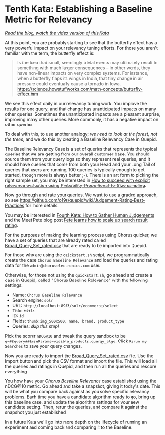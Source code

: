 # Tenth Kata: Establishing a Baseline Metric for Relevancy

<i><a href="https://opensourceconnections.com/blog/2023/01/03/establishing-a-baseline-relevance-metric/" target="_BLANK">Read the blog, watch the video version of this Kata</a></i>

At this point, you are probably starting to see that the butterfly effect has a very powerful impact on your relevancy tuning efforts.  For those you aren't familiar with the term, the butterfly effect is:

> is the idea that small, seemingly trivial events may ultimately result in something with much larger consequences – in other words, they have non-linear impacts on very complex systems. For instance, when a butterfly flaps its wings in India, that tiny change in air pressure could eventually cause a tornado in Iowa.  https://science.howstuffworks.com/math-concepts/butterfly-effect.htm

We see this effect daily in our relevancy tuning work. You improve the results for one query, and that change has unanticipated impacts on many other queries. Sometimes the unanticipated impacts are a pleasant surprise, improving many other queries. More commonly, it has a negative impact on other queries.

To deal with this, to use another analogy; _we need to look at the forest, not the trees_, and we do this by creating a Baseline Relevancy Case in Quepid.

The Baseline Relevancy Case is a set of queries that represents the typical queries that we are getting from our overall customer base. You should source them from your query logs so they represent real queries, and it should have queries that come from both your Head and your Long Tail of queries that users are running. 100 queries is typically enough to get started, though more is always better ;-).  There is an art form to picking the right sample set, you may be interested in [How to succeed with explicit relevance evaluation using Probability-Proportional-to-Size sampling](https://opensourceconnections.com/blog/2022/10/13/how-to-succeed-with-explicit-relevance-evaluation-using-probability-proportional-to-size-sampling/).

Now go through and rate your queries.  We want to use a graded approach, so see https://github.com/o19s/quepid/wiki/Judgement-Rating-Best-Practices for more details.

You may be interested in [Fourth Kata: How to Gather Human Judgements](004_gathering_human_judgements.md) and the Meet Pete blog post [Pete learns how to scale up search result rating](https://opensourceconnections.com/blog/2021/01/25/pete-learns-how-to-scale-up-search-result-rating/).

For the purposes of making the learning process using Chorus quicker, we have a set of queries that are already rated called [Broad_Query_Set_rated.csv](Broad_Query_Set_rated.csv) that are ready to be imported into Quepid.  

For those who are using the `quickstart.sh` script, we programmatically create the case `Chorus Baseline Relevance` and load the queries and rating data for the `admin@choruselectronics.com` user.

Otherwise, for those not using the `quickstart.sh`, go ahead and create a case in Quepid, called "Chorus Baseline Relevance" with the following settings:

* Name: `Chorus Baseline Relevance`
* Search engine: `solr`
* URL: `http://localhost:8983/solr/ecommerce/select`
* Title: `title`
* ID:  `id`
* Fields: `thumb:img_500x500, name, brand, product_type`
* Queries: _skip this step!_

Pick the scorer `nDCG@10` and tweak the query sandbox to be `q=#$query##&useParams=visible_products,querqy_algo`.  Click `Rerun my Searches` to save your query changes.

Now you are ready to import the [Broad_Query_Set_rated.csv](Broad_Query_Set_rated.csv) file.  Use the Import button and pick the CSV format and import the file.  This will load all the queries and ratings in Quepid, and then run all the queries and rescore everything.

You how have your _Chorus Baseline Relevance_ case established using the nDCG@10 metric. Go ahead and take a snapshot, giving it today's date.  This will be what you compare back against as you solve specific relevancy problems.  Each time you have a candidate algorithm ready to go, bring up this baseline case, and update the algorithm settings for your new candidate setting.  Then, rerun the queries, and compare it against the snapshot you just established.

In a future Kata we'll go into more depth on the lifecycle of running an experiment and coming back and comparing it to the Baseline.
